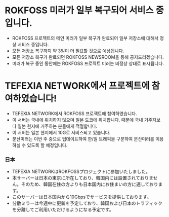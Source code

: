 # ROKFOSS 미러가 일부 복구되어 서비스 중입니다.
- ROKFOSS 프로젝트의 메인 미러가 일부 복구가 완료되어 일부 저장소에 대해서 정상 서비스 중입니다.
- 모든 저장소 복구까지 약 3일이 더 필요할 것으로 예상됩니다.
- 모든 저장소 복구가 완료되면 ROKFOSS NEWSROOM을 통해 공지드리겠습니다.
- 미러가 복구 중인 동안에는 ROKFOSS 프로젝트 미러는 비정상 상태로 표시됩니다.

# TEFEXIA NETWORK에서 프로젝트에 참여하였습니다!
- TEFEXIA NETWORK에서 ROKFOSS 프로젝트에 참여하였습니다.
- 이 서버는 국내에 위치하지 않으며 일본 도코에 위치합니다. 때문에 국내 거주자보다 일본 현지에 거주하는 분들에게 적절합니다.
- 이 서버는 일본 현지에서 10G로 서비스되고 있습니다.
- 분산미러는 이번 주 중으로 업데이트하여 한/일 트래픽을 구분하여 분산미러를 이용하실 수 있도록 할 예정입니다.
### 日本
- TEFEXIA NETWORKはROKFOSSプロジェクトに参加いたしました。
- 本サーバーは日本の東京に所在しており、韓国内には設置されておりません。そのため、韓国在住の方よりも日本国内にお住まいの方に適しております。
- このサーバーは日本国内から10Gbpsでサービスを提供しております。
- 分散ミラーは今週中に更新を予定しており、韓国および日本のトラフィックを分離してご利用いただけるようになる予定です。
